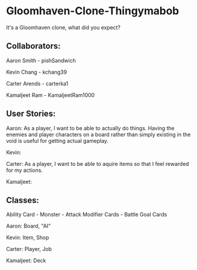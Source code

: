 # Gloomhaven-Clone-Thingymabob
It's a Gloomhaven clone, what did you expect?

Collaborators:
---
Aaron Smith - pishSandwich

Kevin Chang - kchang39

Carter Arends - carterka1

Kamaljeet Ram - KamaljeetRam1000

User Stories:
---
Aaron: As a player, I want to be able to actually do things. Having the enemies and player characters on a board rather than simply existing in the void is useful for getting actual gameplay.

Kevin: 

Carter: As a player, I want to be able to aquire items so that I feel rewarded for my actions.

Kamaljeet:

Classes:
---
Ability Card - Monster - Attack Modifier Cards - Battle Goal Cards

Aaron: Board, "AI"

Kevin: Item, Shop

Carter: Player, Job

Kamaljeet: Deck
